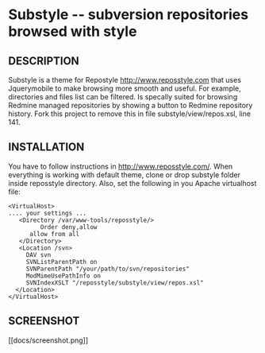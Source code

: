 Substyle -- subversion repositories browsed with style
======================================================

## DESCRIPTION
Substyle is a theme for Repostyle http://www.reposstyle.com that uses Jquerymobile to make browsing more smooth and useful.
For example, directories and files list can be filtered. Is specally suited for browsing Redmine managed repositories by showing a button to Redmine repository history. Fork this project to remove this in file substyle/view/repos.xsl, line 141.

## INSTALLATION
You have to follow instructions in http://www.reposstyle.com/.
When everything is working with default theme, clone or drop substyle folder inside reposstyle directory.
Also, set the following in you Apache virtualhost file:

```
<VirtualHost>
.... your settings ...
   <Directory /var/www-tools/reposstyle/>
         Order deny,allow
      allow from all
   </Directory>
   <Location /svn>
     DAV svn
     SVNListParentPath on
     SVNParentPath "/your/path/to/svn/repositories"
     ModMimeUsePathInfo on
     SVNIndexXSLT "/reposstyle/substyle/view/repos.xsl"
  </Location>
</VirtualHost>
```

## SCREENSHOT

[[docs/screenshot.png]]

